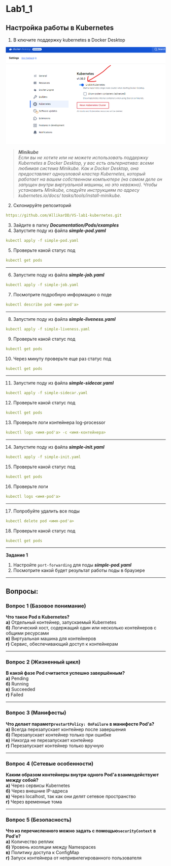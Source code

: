 # Lab1_1

## Настройка работы в Kubernetes

1. В ключите поддержку kubernetes в Docker Desktop

​![](assets/image-20250217015257-e9706qa.png)​

> ***Minikube***  
> *Если вы не хотите или не можете использовать поддержку Kubernetes в Docker Desktop, у вас есть альтернатива: всеми любимая система Minikube. Как и Docker Desktop, она предоставляет одноузловой кластер Kubernetes, который работает на вашем собственном компьютере (на самом деле он запущен внутри виртуальной машины, но это неважно).
> Чтобы установить Minikube, следуйте инструкциям по адресу kubernetes.io/docs/ tasks/tools/install-minikube.*

2. Склонируйте репозиторий

```yaml
https://github.com/AllikarDD/VS-lab1-kubernetes.git
```

3. Зайдите в папку ***Documentation/Pods/examples***
4. Запустите поду из файла ***simple-pod.yaml***

```yaml
kubectl apply -f simple-pod.yaml
```

5. Проверьте какой статус под

```yaml
kubectl get pods
```

---

6. Запустите поду из файла ***simple-job.yaml***

```yaml
kubectl apply -f simple-job.yaml
```

7. Посмотрите подробную информацию о поде

```yaml
kubectl describe pod <имя-pod'а>
```

---

8. Запустите поду из файла ***simple-liveness.yaml***

```yaml
kubectl apply -f simple-liveness.yaml
```

9. Проверьте какой статус под

```yaml
kubectl get pods
```

10. Через минуту проверьте еще раз статус под

```yaml
kubectl get pods
```

---

11. Запустите поду из файла ***simple-sidecar.yaml***

```yaml
kubectl apply -f simple-sidecar.yaml
```

12. Проверьте какой статус под

```yaml
kubectl get pods
```

13. Проверьте логи контейнера log-processor

```yaml
kubectl logs <имя-pod'а> -c <имя-контейнера>

```

---

14. Запустите поду из файла ***simple-init.yaml***

```yaml
kubectl apply -f simple-init.yaml
```

15. Проверьте какой статус под

```yaml
kubectl get pods
```

16. Проверьте логи

```yaml
kubectl logs <имя-pod'а> 

```

---

17. Попробуйте удалить все поды

```yaml
kubectl delete pod <имя-pod'а>

```

18. Проверьте какой статус под

```yaml
kubectl get pods
```

---

**Задание 1**

1. Настройте `port-forwarding`​ для поды ***simple-pod.yaml***
2. Посмотрите какой будет результат работы поды в браузере

---

## Вопросы:

### **Вопрос 1 (Базовое понимание)**

**Что такое Pod в Kubernetes?**   
**а)**  Отдельный контейнер, запускаемый Kubernetes  
**б)**  Логический хост, содержащий один или несколько контейнеров с общими ресурсами  
**в)**  Виртуальная машина для контейнеров  
**г)**  Сервис, обеспечивающий доступ к контейнерам

---

### **Вопрос 2 (Жизненный цикл)**

**В какой фазе Pod считается успешно завершённым?**   
**а)**  Pending  
**б)**  Running  
**в)**  Succeeded  
**г)**  Failed

---

### **Вопрос 3 (Манифесты)**

**Что делает параметр** **​`restartPolicy: OnFailure`​**​ **в манифесте Pod’а?**   
**а)**  Всегда перезапускает контейнер после завершения  
**б)**  Перезапускает контейнер только при ошибке  
**в)**  Никогда не перезапускает контейнер  
**г)**  Перезапускает контейнер только вручную

---

### **Вопрос 4 (Сетевые особенности)**

**Каким образом контейнеры внутри одного Pod'а взаимодействуют между собой?**   
**а)**  Через сервисы Kubernetes  
**б)**  Через внешние IP-адреса  
**в)**  Через localhost, так как они делят сетевое пространство  
**г)**  Через временные тома

---

### **Вопрос 5 (Безопасность)**

**Что из перечисленного можно задать с помощью** **​`securityContext`​**​ **в Pod’е?**   
**а)**  Количество реплик  
**б)**  Уровень изоляции между Namespaces  
**в)**  Политику доступа к ConfigMap  
**г)**  Запуск контейнера от непривилегированного пользователя

‍

‍
